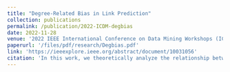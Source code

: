 ```yaml
---
title: "Degree-Related Bias in Link Prediction"
collection: publications
permalink: /publication/2022-ICDM-degbias
date: 2022-11-28
venue: '2022 IEEE International Conference on Data Mining Workshops (ICDMW)'
paperurl: '/files/pdf/research/Degbias.pdf'
link: 'https://ieeexplore.ieee.org/abstract/document/10031056'
citation: 'In this work, we theoretically analyze the relationship between the node degree and a random-initialized recommender system, discovering the inherent degree-related bias in many existing recommender system evaluation metrics.'
---
```

